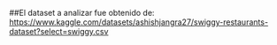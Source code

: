 ##El dataset a analizar fue obtenido de: https://www.kaggle.com/datasets/ashishjangra27/swiggy-restaurants-dataset?select=swiggy.csv
